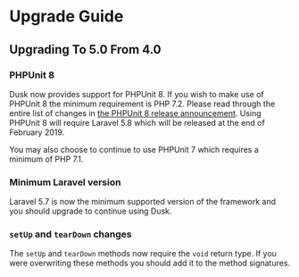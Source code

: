 # Upgrade Guide

## Upgrading To 5.0 From 4.0

### PHPUnit 8

Dusk now provides support for PHPUnit 8. If you wish to make use of PHPUnit 8 the minimum requirement is PHP 7.2. Please read through the entire list of changes in [the PHPUnit 8 release announcement](https://phpunit.de/announcements/phpunit-8.html). Using PHPUnit 8 will require Laravel 5.8 which will be released at the end of February 2019.

You may also choose to continue to use PHPUnit 7 which requires a minimum of PHP 7.1.

### Minimum Laravel version

Laravel 5.7 is now the minimum supported version of the framework and you should upgrade to continue using Dusk.

### `setUp` and `tearDown` changes

The `setUp` and `tearDown` methods now require the `void` return type. If you were overwriting these methods you should add it to the method signatures.
